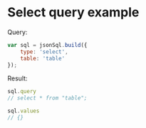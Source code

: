 # Select query example

Query:

``` js
var sql = jsonSql.build({
    type: 'select',
    table: 'table'
});
```

Result:

``` js
sql.query
// select * from "table";

sql.values
// {}
```
